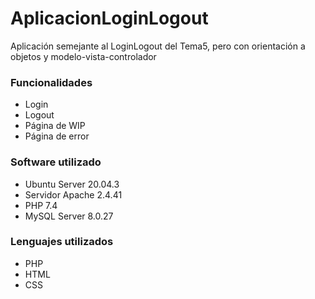 # AplicacionLoginLogout
Aplicación semejante al LoginLogout del Tema5, pero con orientación a objetos y modelo-vista-controlador

### Funcionalidades
- Login
- Logout
- Página de WIP
- Página de error

### Software utilizado
- Ubuntu Server 20.04.3
- Servidor Apache 2.4.41
- PHP 7.4
- MySQL Server 8.0.27

### Lenguajes utilizados
- PHP
- HTML
- CSS
